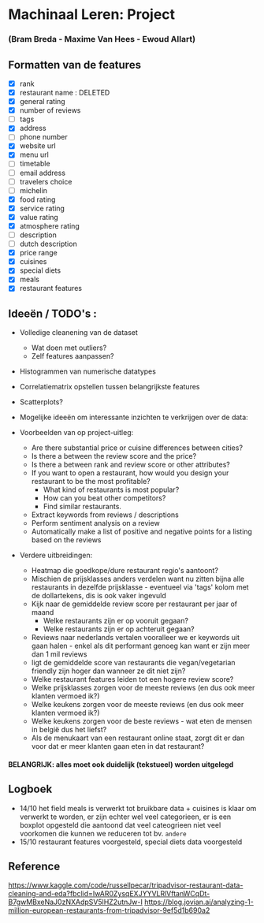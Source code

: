 # Machinaal Leren: Project 
### (Bram Breda - Maxime Van Hees - Ewoud Allart)

## Formatten van de features
- [x] rank
- [x] restaurant name : DELETED
- [x] general rating
- [x] number of reviews
- [ ] tags
- [x] address
- [ ] phone number
- [x] website url
- [x] menu url
- [ ] timetable	
- [ ] email address
- [ ] travelers choice
- [ ] michelin
- [x] food rating	
- [x] service rating	
- [x] value rating	
- [x] atmosphere rating	
- [ ] description
- [ ] dutch description	
- [x] price range
- [x] cuisines
- [x] special diets
- [x] meals	
- [x] restaurant features	

## Ideeën / TODO's :
* Volledige cleanening van de dataset
  - Wat doen met outliers?
  - Zelf features aanpassen? 
  
* Histogrammen van numerische datatypes
* Correlatiematrix opstellen tussen belangrijkste features
* Scatterplots?

* Mogelijke ideeën om interessante inzichten te verkrijgen over de data:

- Voorbeelden van op project-uitleg:
  - Are there substantial price or cuisine differences between cities?
  - Is there a between the review score and the price?
  - Is there a between rank and review score or other attributes?
  - If you want to open a restaurant, how would you design your restaurant to be the most profitable?
    - What kind of restaurants is most popular?
    - How can you beat other competitors?
    - Find similar restaurants.
  - Extract keywords from reviews / descriptions
  - Perform sentiment analysis on a review
  - Automatically make a list of positive and negative points for a listing based on the reviews

- Verdere uitbreidingen:
  - Heatmap die goedkope/dure restaurant regio's aantoont?
  - Mischien de prijsklasses anders verdelen want nu zitten bijna alle restaurants in dezelfde prijsklasse - eventueel via 'tags' kolom met de dollartekens, dis is ook vaker ingevuld
  - Kijk naar de gemiddelde review score per restaurant per jaar of maand
    - Welke restaurants zijn er op vooruit gegaan?
    - Welke restaurants zijn er op achteruit gegaan?
  - Reviews naar nederlands vertalen vooralleer we er keywords uit gaan halen - enkel als dit performant genoeg kan want er zijn meer dan 1 mil reviews 
  - ligt de gemiddelde score van restaurants die vegan/vegetarian friendly zijn hoger dan wanneer ze dit niet zijn? 
  - Welke restaurant features leiden tot een hogere review score? 
  - Welke prijsklasses zorgen voor de meeste reviews (en dus ook meer klanten vermoed ik?)
  - Welke keukens zorgen voor de meeste reviews (en dus ook meer klanten vermoed ik?) 
  - Welke keukens zorgen voor de beste reviews - wat eten de mensen in belgië dus het liefst?
  - Als de menukaart van een restaurant online staat, zorgt dit er dan voor dat er meer klanten gaan eten in dat restaurant?
  
 
#### BELANGRIJK: alles moet ook duidelijk (tekstueel) worden uitgelegd

## Logboek
- 14/10 het field meals is verwerkt tot bruikbare data + cuisines is klaar om verwerkt te worden, er zijn echter wel veel categorieen, er is een boxplot opgesteld die aantoond dat veel cateogrieen niet veel voorkomen die kunnen we reduceren tot bv. `andere`
- 15/10 restaurant features voorgesteld, special diets data voorgesteld

## Reference
https://www.kaggle.com/code/russellpecar/tripadvisor-restaurant-data-cleaning-and-eda?fbclid=IwAR0ZysqEXJYYVLRlVftanWCqDt-B7gwMBxeNaJ0zNXAdpSV5lHZ2utnJw-I
https://blog.jovian.ai/analyzing-1-million-european-restaurants-from-tripadvisor-9ef5d1b690a2
